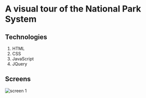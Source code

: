 # A visual tour of the National Park System

## Technologies

1. HTML
2. CSS
3. JavaScript
4. JQuery

## Screens

![screen 1](/_MG_7194.jpg)
